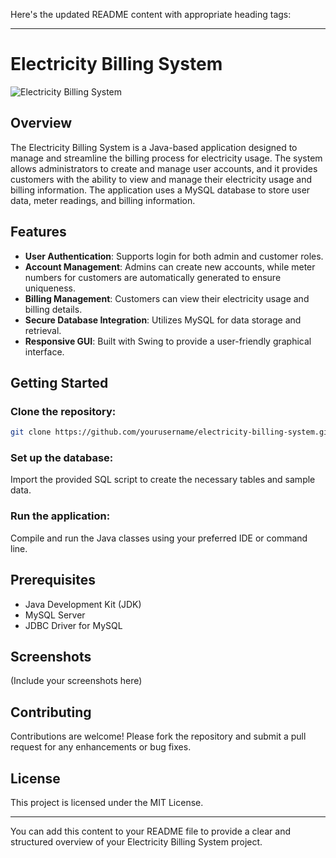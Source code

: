Here's the updated README content with appropriate heading tags:

---

# Electricity Billing System

![Electricity Billing System](https://github.com/user-attachments/assets/f4729618-c66a-4c75-a509-a057225c6ae8)

## Overview
The Electricity Billing System is a Java-based application designed to manage and streamline the billing process for electricity usage. The system allows administrators to create and manage user accounts, and it provides customers with the ability to view and manage their electricity usage and billing information. The application uses a MySQL database to store user data, meter readings, and billing information.

## Features
- **User Authentication**: Supports login for both admin and customer roles.
- **Account Management**: Admins can create new accounts, while meter numbers for customers are automatically generated to ensure uniqueness.
- **Billing Management**: Customers can view their electricity usage and billing details.
- **Secure Database Integration**: Utilizes MySQL for data storage and retrieval.
- **Responsive GUI**: Built with Swing to provide a user-friendly graphical interface.

## Getting Started

### Clone the repository:
```bash
git clone https://github.com/yourusername/electricity-billing-system.git
```

### Set up the database:
Import the provided SQL script to create the necessary tables and sample data.

### Run the application:
Compile and run the Java classes using your preferred IDE or command line.

## Prerequisites
- Java Development Kit (JDK)
- MySQL Server
- JDBC Driver for MySQL

## Screenshots
(Include your screenshots here)

## Contributing
Contributions are welcome! Please fork the repository and submit a pull request for any enhancements or bug fixes.

## License
This project is licensed under the MIT License.

---

You can add this content to your README file to provide a clear and structured overview of your Electricity Billing System project.

